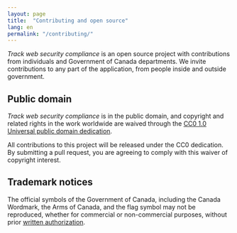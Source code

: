 ```yaml
---
layout: page
title:  "Contributing and open source"
lang: en
permalink: "/contributing/"
---
```


*Track web security compliance* is an open source project with contributions from individuals and Government of Canada departments. We invite contributions to any part of the application, from people inside and outside government.

## Public domain

*Track web security compliance* is in the public domain, and copyright and related rights in the work worldwide are waived through the [CC0 1.0 Universal public domain dedication](https://creativecommons.org/publicdomain/zero/1.0/).

All contributions to this project will be released under the CC0 dedication. By submitting a pull request, you are agreeing to comply with this waiver of copyright interest.

## Trademark notices

The official symbols of the Government of Canada, including the Canada Wordmark, the Arms of Canada, and the flag symbol may not be reproduced, whether for commercial or non-commercial purposes, without prior [written authorization](http://www.tbs-sct.gc.ca/fip-pcim/spec/T105-eng.asp).
